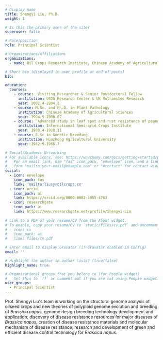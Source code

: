 ```yaml
---
# Display name
title: Shengyi Liu, Ph.D.
weight: 1

# Is this the primary user of the site?
superuser: false

# Role/position
role: Principal Scientist

# Organizations/Affiliations
organizations:
  - name: Oil Crops Research Institute, Chinese Academy of Agricultural Sciences

# Short bio (displayed in user profile at end of posts)
bio: 

education:
  courses:
    - course:  Visiting Researcher & Senior Postdoctoral Fellow
      institution: USDA Research Center & UK Rothamsted Research 
      year: 2001.4-2004.2
    - course: M.Sc. and Ph.D. in Plant Pathology
      institution: Chinese Academy of Agricultural Sciences
      year: 1994.9-2000.07
    - course:  Advanced study in leaf spot and rust resistance of peanuts
      institution: International Semi-arid Crops Institute
      year: 1988.4-1988.11
    - course: B.Sc in Genetic Breeding
      institution: Huazhong Agricultural University
      year: 1982.9-1986.7

# Social/Academic Networking
# For available icons, see: https://wowchemy.com/docs/getting-started/page-builder/#icons
#   For an email link, use "fas" icon pack, "envelope" icon, and a link in the
#   form "mailto:your-email@example.com" or "#contact" for contact widget.
social:
  - icon: envelope
    icon_pack: fas
    link: 'mailto:liusy@oilcrops.cn'
  - icon: orcid
    icon_pack: ai
    link: https://orcid.org/0000-0002-4955-4763
  - icon: researchgate
    icon_pack: ai
    link: https://www.researchgate.net/profile/Shengyi-Liu
  
# Link to a PDF of your resume/CV from the About widget.
# To enable, copy your resume/CV to `static/files/cv.pdf` and uncomment the lines below.
# - icon: cv
#   icon_pack: ai
#   link: files/cv.pdf

# Enter email to display Gravatar (if Gravatar enabled in Config)
email: ''

# Highlight the author in author lists? (true/false)
highlight_name: true

# Organizational groups that you belong to (for People widget)
#   Set this to `[]` or comment out if you are not using People widget.
user_groups:
  - Principal Scientist
---
```


Prof. Shengyi Liu's team is working on the structural genome analysis of oilseed crops and new theories of polyploid genome evolution and breeding of *Brassica napus*, genome design breeding technology development and application; discovery of disease resistance resources for major diseases of *Brassica napus*, creation of disease resistance materials and molecular mechanism of disease resistance; research and development of green and efficient disease control technology for *Brassica napus*.
